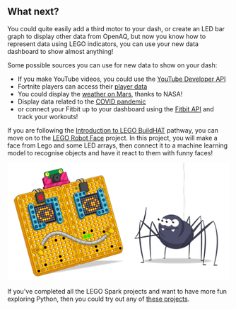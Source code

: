 ## What next?

You could quite easily add a third motor to your dash, or create an LED bar graph to display other data from OpenAQ, but now you know how to represent data using LEGO indicators, you can use your new data dashboard to show almost anything!

Some possible sources you can use for new data to show on your dash:

+ If you make YouTube videos, you could use the [YouTube Developer API](https://developers.google.com/youtube/v3)
+ Fortnite players can access their [player data](https://fortnitetracker.com/site-api)
+ You could display the [weather on Mars](https://mars.nasa.gov/insight/weather/), thanks to NASA!
+ Display data related to the [COVID pandemic](https://github.com/M-Media-Group/Covid-19-API)
+ or connect your Fitbit up to your dashboard using the [Fitbit API](https://dev.fitbit.com/build/reference/web-api/) and track your workouts!

If you are following the [Introduction to LEGO BuildHAT](https://projects.raspberrypi.org/en/pathways/lego-intro) pathway, you can move on to the [LEGO Robot Face](https://projects.raspberrypi.org/en/projects/lego-data-dash) project. In this project, you will make a face from Lego and some LED arrays, then connect it to a machine learning model to recognise objects and have it react to them with funny faces!

![LEGO Robot Face banner showing funny robot face](images/robotfacebanner.png)

If you've completed all the LEGO Spark projects and want to have more fun exploring Python, then you could try out any of [these projects](https://projects.raspberrypi.org/en/projects?software%5B%5D=python).